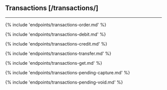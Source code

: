 ## Transactions [/transactions/]

---
{% include 'endpoints/transactions-order.md' %}

{% include 'endpoints/transactions-debit.md' %}

{% include 'endpoints/transactions-credit.md' %}

{% include 'endpoints/transactions-transfer.md' %}

{% include 'endpoints/transactions-get.md' %}

{% include 'endpoints/transactions-pending-capture.md' %}

{% include 'endpoints/transactions-pending-void.md' %}

